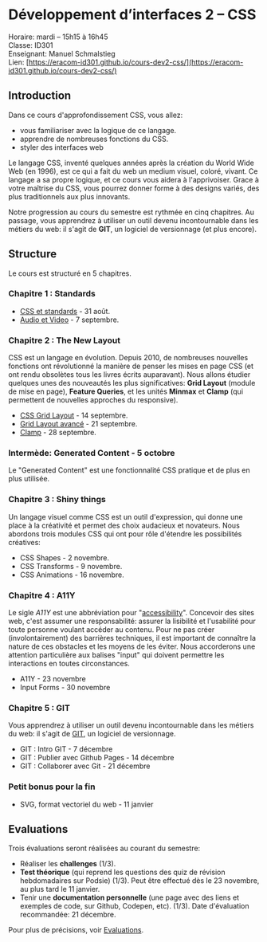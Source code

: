 # Développement d’interfaces 2 – CSS

Horaire: mardi – 15h15 à 16h45   
Classe: ID301  
Enseignant: Manuel Schmalstieg  
Lien: [https://eracom-id301.github.io/cours-dev2-css/](https://eracom-id301.github.io/cours-dev2-css/)

## Introduction

Dans ce cours d'approfondissement CSS, vous allez:
- vous familiariser avec la logique de ce langage.
- apprendre de nombreuses fonctions du CSS.
- styler des interfaces web

Le langage CSS, inventé quelques années après la création du World Wide Web (en 1996), est ce qui a fait du web un medium visuel, coloré, vivant. Ce langage a sa propre logique, et ce cours vous aidera à l'apprivoiser. Grace à votre maîtrise du CSS, vous pourrez donner forme à des designs variés, des plus traditionnels aux plus innovants.

Notre progression au cours du semestre est rythmée en cinq chapitres. Au passage, vous apprendrez à utiliser un outil devenu incontournable dans les métiers du web: il s'agit de **GIT**, un logiciel de versionnage (et plus encore).

## Structure

Le cours est structuré en 5 chapitres.

### Chapitre 1 : Standards

- [CSS et standards](standards.html) - 31 août.
- [Audio et Video](audio-video.html) - 7 septembre.

### Chapitre 2 : The New Layout

CSS est un langage en évolution. Depuis 2010, de nombreuses nouvelles fonctions ont révolutionné la manière de penser les mises en page CSS (et ont rendu obsolètes tous les livres écrits auparavant). Nous allons étudier quelques unes des nouveautés les plus significatives: **Grid Layout** (module de mise en page), **Feature Queries**, et les unités **Minmax** et **Clamp** (qui permettent de nouvelles approches du responsive).

- [CSS Grid Layout](grid-layout.html) - 14 septembre.
- [Grid Layout avancé](grid-advanced.html) - 21 septembre.
- [Clamp](clamp.html) - 28 septembre.

### Intermède: Generated Content - 5 octobre

Le "Generated Content" est une fonctionnalité CSS pratique et de plus en plus utilisée.

### Chapitre 3 : Shiny things

Un langage visuel comme CSS est un outil d'expression, qui donne une place à la créativité et permet des choix audacieux et novateurs. Nous abordons trois modules CSS qui ont pour rôle d'étendre les possibilités créatives: 

- CSS Shapes - 2 novembre.
- CSS Transforms - 9 novembre.
- CSS Animations - 16 novembre.

### Chapitre 4 : A11Y

Le sigle *A11Y* est une abbréviation pour "[accessibility](https://cours-web.ch/html/accessibilite.html)". Concevoir des sites web, c'est assumer une responsabilité: assurer la lisibilité et l'usabilité pour toute personne voulant accéder au contenu. Pour ne pas créer (involontairement) des barrières techniques, il est important de connaître la nature de ces obstacles et les moyens de les éviter. Nous accorderons une attention particulière aux balises "input" qui doivent permettre les interactions en toutes circonstances.

- A11Y - 23 novembre
- Input Forms - 30 novembre

### Chapitre 5 : GIT

Vous apprendrez à utiliser un outil devenu incontournable dans les métiers du web: il s'agit de [GIT](https://cours-web.ch/git/), un logiciel de versionnage.

- GIT : Intro GIT - 7 décembre
- GIT : Publier avec Github Pages - 14 décembre
- GIT : Collaborer avec Git - 21 décembre

### Petit bonus pour la fin

- SVG, format vectoriel du web - 11 janvier

## Evaluations

Trois évaluations seront réalisées au courant du semestre:

- Réaliser les **challenges** (1/3).
- **Test théorique** (qui reprend les questions des quiz de révision hebdomadaires sur Podsie) (1/3). Peut être effectué dès le 23 novembre, au plus tard le 11 janvier.
- Tenir une **documentation personnelle** (une page avec des liens et exemples de code, sur Github, Codepen, etc). (1/3). Date d'évaluation recommandée: 21 décembre.

Pour plus de précisions, voir [Evaluations](evaluations.html).